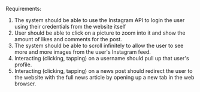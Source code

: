 Requirements: 

1) The system should be able to use the Instagram API to login the user using their credentials from the website itself 
 
2) User should be able to click on a picture to zoom into it and show the amount of likes and comments for the post. 
 
3) The system should be able to scroll infinitely to allow the user to see more and more images from the user's Instagram feed. 
 
4) Interacting (clicking, tapping) on a username should pull up that user's profile. 
 
5) Interacting (clicking, tapping) on a news post should redirect the user to the website with the full news article by opening up a new tab in the web browser. 
